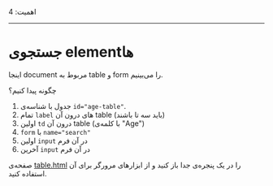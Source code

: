 اهمیت: 4

---

# جستجوی elementها

اینجا document مربوط به table و form را می‌بینیم. 

چگونه پیدا کنیم؟

1. جدول با شناسه‌ی `id="age-table"`.
2. تمام `label` های درون آن table (باید سه تا باشند)
3. اولین `td` درون آن table (با کلمه‌ی "Age")
4. `form` با `name="search"`
5. اولین `input` در آن فرم
6. آخرین `input` در آن فرم

صفحه‌ی [table.html](table.html) را در یک پنجره‌ی جدا باز کنید و از ابزارهای مرورگر برای آن استفاده کنید. 
